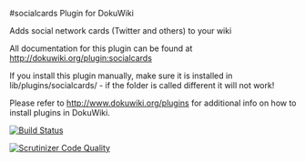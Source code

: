 #socialcards Plugin for DokuWiki

Adds social network cards (Twitter and others) to your wiki

All documentation for this plugin can be found at
http://dokuwiki.org/plugin:socialcards

If you install this plugin manually, make sure it is installed in
lib/plugins/socialcards/ - if the folder is called different it
will not work!

Please refer to http://www.dokuwiki.org/plugins for additional info
on how to install plugins in DokuWiki.

[![Build Status](https://travis-ci.org/mprins/dokuwiki-plugin-socialcards.svg?branch=master)](https://travis-ci.org/mprins/dokuwiki-plugin-socialcards)

[![Scrutinizer Code Quality](https://scrutinizer-ci.com/g/mprins/dokuwiki-plugin-socialcards/badges/quality-score.png?b=master)](https://scrutinizer-ci.com/g/mprins/dokuwiki-plugin-socialcards/?branch=master)

